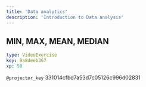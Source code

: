 ```yaml
---
title: 'Data analytics'
description: 'Introduction to Data analysis'
---
```


## MIN, MAX, MEAN, MEDIAN

```yaml
type: VideoExercise
key: 9a8deeb367
xp: 50
```

`@projector_key`
331014cfbd7a53d7c05126c996d02831
